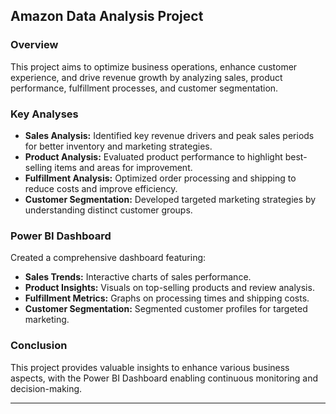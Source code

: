 ## Amazon Data Analysis Project

### Overview
This project aims to optimize business operations, enhance customer experience, and drive revenue growth by analyzing sales, product performance, fulfillment processes, and customer segmentation.

### Key Analyses
- **Sales Analysis:** Identified key revenue drivers and peak sales periods for better inventory and marketing strategies.
- **Product Analysis:** Evaluated product performance to highlight best-selling items and areas for improvement.
- **Fulfillment Analysis:** Optimized order processing and shipping to reduce costs and improve efficiency.
- **Customer Segmentation:** Developed targeted marketing strategies by understanding distinct customer groups.

### Power BI Dashboard
Created a comprehensive dashboard featuring:
- **Sales Trends:** Interactive charts of sales performance.
- **Product Insights:** Visuals on top-selling products and review analysis.
- **Fulfillment Metrics:** Graphs on processing times and shipping costs.
- **Customer Segmentation:** Segmented customer profiles for targeted marketing.

### Conclusion
This project provides valuable insights to enhance various business aspects, with the Power BI Dashboard enabling continuous monitoring and decision-making.

---
